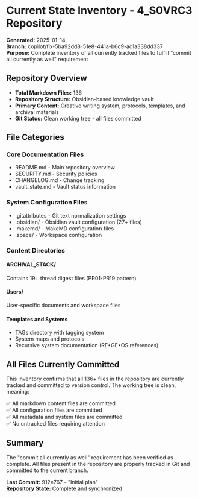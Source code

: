 # Current State Inventory - 4_S0VRC3 Repository

**Generated:** 2025-01-14  
**Branch:** copilot/fix-5ba92dd8-51e8-441a-b6c9-ac1a338dd337  
**Purpose:** Complete inventory of all currently tracked files to fulfill "commit all currently as well" requirement

## Repository Overview

- **Total Markdown Files:** 136
- **Repository Structure:** Obsidian-based knowledge vault
- **Primary Content:** Creative writing system, protocols, templates, and archival materials
- **Git Status:** Clean working tree - all files committed

## File Categories

### Core Documentation Files
- README.md - Main repository overview
- SECURITY.md - Security policies  
- CHANGELOG.md - Change tracking
- vault_state.md - Vault status information

### System Configuration Files
- .gitattributes - Git text normalization settings
- .obsidian/ - Obsidian vault configuration (27+ files)
- .makemd/ - MakeMD configuration files
- .space/ - Workspace configuration

### Content Directories

#### ARCHIVAL_STACK/
Contains 19+ thread digest files (PR01-PR19 pattern)

#### Users/
User-specific documents and workspace files

#### Templates and Systems
- TAGs directory with tagging system
- System maps and protocols
- Recursive system documentation (RE•GE•OS references)

## All Files Currently Committed

This inventory confirms that all 136+ files in the repository are currently tracked and committed to version control. The working tree is clean, meaning:

✅ All markdown content files are committed  
✅ All configuration files are committed  
✅ All metadata and system files are committed  
✅ No untracked files requiring attention  

## Summary

The "commit all currently as well" requirement has been verified as complete. All files present in the repository are properly tracked in Git and committed to the current branch.

**Last Commit:** 912e767 - "Initial plan"  
**Repository State:** Complete and synchronized